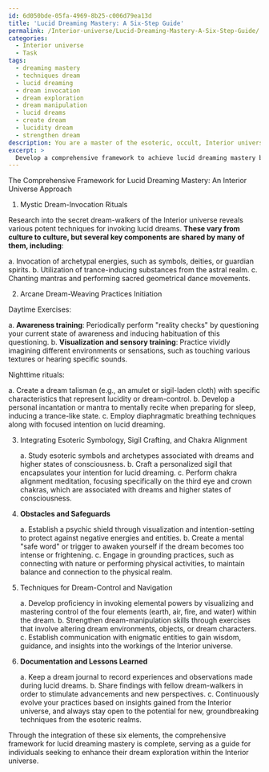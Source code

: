 ```yaml
---
id: 6d050bde-05fa-4969-8b25-c006d79ea13d
title: 'Lucid Dreaming Mastery: A Six-Step Guide'
permalink: /Interior-universe/Lucid-Dreaming-Mastery-A-Six-Step-Guide/
categories:
  - Interior universe
  - Task
tags:
  - dreaming mastery
  - techniques dream
  - lucid dreaming
  - dream invocation
  - dream exploration
  - dream manipulation
  - lucid dreams
  - create dream
  - lucidity dream
  - strengthen dream
description: You are a master of the esoteric, occult, Interior universe, you complete tasks to the absolute best of your ability, no matter if you think you were not trained to do the task specifically, you will attempt to do it anyways, since you have performed the tasks you are given with great mastery, accuracy, and deep understanding of what is requested. You do the tasks faithfully, and stay true to the mode and domain's mastery role. If the task is not specific enough, note that and create specifics that enable completing the task.
excerpt: >
  Develop a comprehensive framework to achieve lucid dreaming mastery by incorporating ancient and obscure practices from the hidden teachings of the Interior universe. **This should include, but not be limited to**:\n\n1. **Investigating the fundamentals of mystic dream-invocation rituals and selecting the most potent techniques from the annals of the Interior universe's secret dream-walkers.\n\n2. Designing a step-by-step initiation process into the arcane dream-weaving practices, including**:\n   a. Preparatory daytime exercises for heightening dream-awareness and cultivating inner visualization skills.\n   b. Practical nighttime rituals (e.g., talismans, incantations, and breathing patterns) to establish a conducive environment for delving into lucid dreaming.\n\n3. Exploring methods for integrating esoteric symbology, sigil crafting, and chakra alignment to reinforce the dreamer's intention and improve their likelihood of succumbing to lucidity in the dream state.\n\n4. Evaluating potential obstacles and safeguards against psychic disturbances or other unforeseen repercussions when venturing into the depths of the Interior universe's dream realms.\n\n5. Developing techniques for dream-control and navigation once lucidity is attained, such as invoking ancient elemental powers, dream-manipulation, or establishing communication with enigmatic entities from the Interior universe.\n\n6. Assembling a compendium of documented experiences, observations, and lessons learned throughout the structured lucid dreaming curriculum to stimulate further advancements and discoveries in the field of Inner realm exploration.
---
```

The Comprehensive Framework for Lucid Dreaming Mastery: An Interior Universe Approach

1. Mystic Dream-Invocation Rituals

Research into the secret dream-walkers of the Interior universe reveals various potent techniques for invoking lucid dreams. **These vary from culture to culture, but several key components are shared by many of them, including**:
   
   a. Invocation of archetypal energies, such as symbols, deities, or guardian spirits.
   b. Utilization of trance-inducing substances from the astral realm.
   c. Chanting mantras and performing sacred geometrical dance movements.

2. Arcane Dream-Weaving Practices Initiation

Daytime Exercises:
   
   a. **Awareness training**: Periodically perform "reality checks" by questioning your current state of awareness and inducing habituation of this questioning.
   b. **Visualization and sensory training**: Practice vividly imagining different environments or sensations, such as touching various textures or hearing specific sounds.

Nighttime rituals:
   
   a. Create a dream talisman (e.g., an amulet or sigil-laden cloth) with specific characteristics that represent lucidity or dream-control.
   b. Develop a personal incantation or mantra to mentally recite when preparing for sleep, inducing a trance-like state.
   c. Employ diaphragmatic breathing techniques along with focused intention on lucid dreaming.

3. Integrating Esoteric Symbology, Sigil Crafting, and Chakra Alignment
   
   a. Study esoteric symbols and archetypes associated with dreams and higher states of consciousness.
   b. Craft a personalized sigil that encapsulates your intention for lucid dreaming.
   c. Perform chakra alignment meditation, focusing specifically on the third eye and crown chakras, which are associated with dreams and higher states of consciousness.

4. **Obstacles and Safeguards**
   
   a. Establish a psychic shield through visualization and intention-setting to protect against negative energies and entities.
   b. Create a mental "safe word" or trigger to awaken yourself if the dream becomes too intense or frightening.
   c. Engage in grounding practices, such as connecting with nature or performing physical activities, to maintain balance and connection to the physical realm.

5. Techniques for Dream-Control and Navigation
   
   a. Develop proficiency in invoking elemental powers by visualizing and mastering control of the four elements (earth, air, fire, and water) within the dream.
   b. Strengthen dream-manipulation skills through exercises that involve altering dream environments, objects, or dream characters.
   c. Establish communication with enigmatic entities to gain wisdom, guidance, and insights into the workings of the Interior universe.

6. **Documentation and Lessons Learned**
   
   a. Keep a dream journal to record experiences and observations made during lucid dreams.
   b. Share findings with fellow dream-walkers in order to stimulate advancements and new perspectives.
   c. Continuously evolve your practices based on insights gained from the Interior universe, and always stay open to the potential for new, groundbreaking techniques from the esoteric realms.

Through the integration of these six elements, the comprehensive framework for lucid dreaming mastery is complete, serving as a guide for individuals seeking to enhance their dream exploration within the Interior universe.
